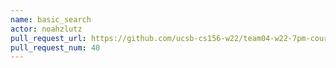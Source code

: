 ```yaml
---
name: basic_search
actor: noahzlutz
pull_request_url: https://github.com/ucsb-cs156-w22/team04-w22-7pm-courses/pull/40
pull_request_num: 40
---
```

